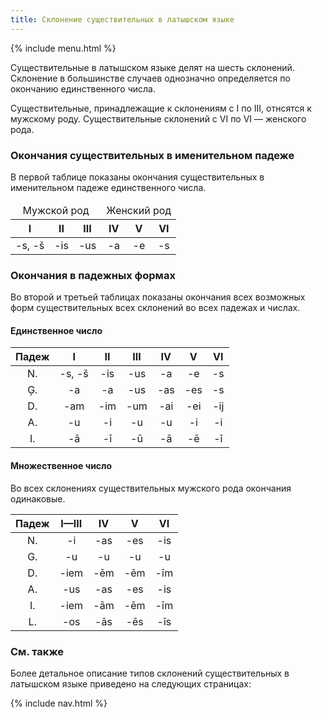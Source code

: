 ```yaml
---
title: Склонение существительных в латышском языке
---
```


{% include menu.html %}

Существительные в латышском языке делят на шесть склонений. Склонение в большинстве случаев однозначно определяется по окончанию единственного числа.

Существительные, принадлежащие к склонениям с I по III, отнсятся к мужскому роду. Существительные склонений с VI по VI — женского рода.

### Окончания существительных в именительном падеже

В первой таблице показаны окончания существительных в именительном падеже единственного числа.

<table>
<thead>
<tr><td style="text-align: center" colspan="3">Мужской род</td><td style="text-align: center" colspan="3">Женский род</td></tr>
<tr><th style="text-align: center">I</th><th style="text-align: center">II</th><th style="text-align: center">III</th><th style="text-align: center">IV</th><th style="text-align: center">V</th><th style="text-align: center">VI</th></tr>
</thead>
<tbody>
<tr><td style="text-align: center">-s, -š</td><td style="text-align: center">-is</td><td style="text-align: center">-us</td><td style="text-align: center">-a</td><td style="text-align: center">-e</td><td style="text-align: center">-s</td></tr>
</tbody>
</table>

### Окончания в падежных формах

Во второй и третьей таблицах показаны окончания всех возможных форм существительных всех склонений во всех падежах и числах.

#### Единственное число

| Падеж | I | II | III | IV | V | VI
| :-: | :-: | :-: | :-: | :-: | :-: | :-:
| N. | -s, -š | -is | -us | -a | -e | -s
| Ģ. | -a | -a | -us | -as | -es | -s
| D. | -am | -im | -um | -ai | -ei | -ij
| A. | -u | -i | -u | -u | -i | -i
| I. | -ā | -ī | -ū | -ā | -ē | -ī

#### Множественное число

Во всех склонениях существительных мужского рода окончания одинаковые.

| Падеж | I—III | IV | V | VI
| :-: | :-: | :-: | :-: | :-:
| N. | -i | -as | -es | -is
| G. | -u | -u | -u | -u
| D. | -iem | -ēm | -ēm | -īm
| A. | -us | -as | -es | -is
| I. | -iem | -ām | -ēm | -īm
| L. | -os | -ās | -ēs | -īs

### См. также

Более детальное описание типов склонений существительных в латышском языке приведено на следующих страницах:

{% include nav.html %}